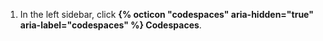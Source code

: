 1. In the left sidebar, click **{% octicon "codespaces" aria-hidden="true" aria-label="codespaces" %} Codespaces**.
